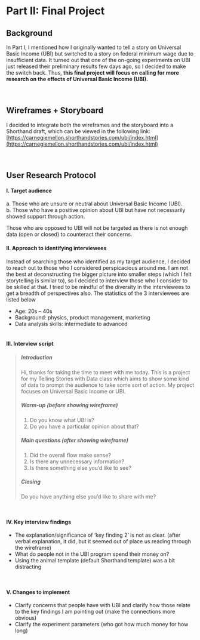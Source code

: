 # Part II: Final Project

## Background
In Part I, I mentioned how I originally wanted to tell a story on Universal Basic Income (UBI) but switched to a story on federal minimum wage due to insufficient data. It turned out that one of the on-going experiments on UBI just released their preliminary results few days ago, so I decided to make the switch back. Thus, **this final project will focus on calling for more research on the effects of Universal Basic Income (UBI).**
<br><br><br>

## Wireframes + Storyboard
I decided to integrate both the wireframes and the storyboard into a Shorthand draft, which can be viewed in the following link: [https://carnegiemellon.shorthandstories.com/ubi/index.html](https://carnegiemellon.shorthandstories.com/ubi/index.html)
<br><br><br>

## User Research Protocol
#### I. Target audience
a. Those who are unsure or neutral about Universal Basic Income (UBI).<br>
b. Those who have a positive opinion about UBI but have not necessarily showed support through action. <br>

Those who are opposed to UBI will not be targeted as there is not enough data (open or closed) to counteract their concerns.
<br>

#### II. Approach to identifying interviewees
Instead of searching those who identified as my target audience, I decided to reach out to those who I considered perspicacious around me. I am not the best at deconstructing the bigger picture into smaller steps (which I felt storytelling is similar to), so I decided to interview those who I consider to be skilled at that. I tried to be mindful of the diversity in the interviewees to get a breadth of perspectives also. The statistics of the 3 interviewees are listed below
* Age: 20s – 40s
* Background: physics, product management, marketing
* Data analysis skills: intermediate to advanced
<br><br>

#### III. Interview script
> ##### Introduction
> Hi, thanks for taking the time to meet with me today. This is a project for my Telling Stories with Data class which aims to show some kind of data to prompt the audience to take some sort of action. My project focuses on Universal Basic Income or UBI.
> ##### Warm-up (before showing wireframe)
> 1. Do you know what UBI is?
> 2. Do you have a particular opinion about that?
> ##### Main questions (after showing wireframe)
> 1. Did the overall flow make sense?
> 2. Is there any unnecessary information?
> 3. Is there something else you’d like to see?
> ##### Closing
> Do you have anything else you’d like to share with me?
<br>

#### IV. Key interview findings
* The explanation/significance of ‘key finding 2’ is not as clear. (after verbal explanation, it did, but it seemed out of place us reading through the wireframe)
* What do people not in the UBI program spend their money on?
* Using the animal template (default Shorthand template) was a bit distracting
<br>

#### V. Changes to implement
* Clarify concerns that people have with UBI and clarify how those relate to the key findings I am pointing out (make the connections more obvious)
* Clarify the experiment parameters (who got how much money for how long)

